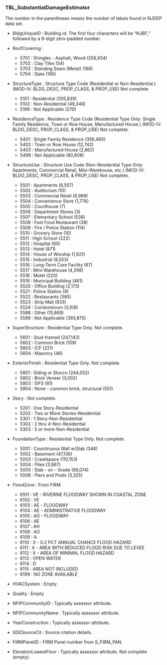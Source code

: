 ### TBL_SubstantialDamageEstimator
The number in the parentheses means the number of labels found in NJDEP data set.

* BldgUniqueID : Building id. The first four characters will be “NJBF,” followed by a 9-digit zero-padded number.

* RoofCovering : 
    - 5701 : Shingles - Asphalt, Wood (258,934)
    - 5702 : Clay Tiles               (54)
    - 5703 : Standing Seam (Metal)    (166)
    - 5704 : Slate                    (195)

* StructureType : Structure Type Code (Residential or Non-Residential.) (MOD-IV: BLDG_DESC, PROP_CLASS, & PROP_USE) Not complete.
    - 5101 : Residential     (305,839)
    - 5102 : Non-Residential (49,348)
    - 5199 : Not Applicable  (270)

* ResidenceType : Residence Type Code (Residential Type Only: Single Family Residence, Town or Row House, Manufactured House.) (MOD-IV: BLDG_DESC, PROP_CLASS, & PROP_USE) Not complete.
    - 5401 : Single Family Residence (356,460)
    - 5402 : Town or Row House       (12,742)
    - 5403 : Manufactured House      (2,862)
    - 5499 : Not Applicable          (80,608)

* StructureUse : Structure Use Code (Non-Residential Type Only: Apartments, Commercial Retail, Mini-Warehouse, etc.) (MOD-IV: BLDG_DESC, PROP_CLASS, & PROP_USE) Not complete.
    - 5501 : Apartments              (8,557)
    - 5502 : Auditorium              (10)
    - 5503 : Commercial Retail       (8,989)
    - 5504 : Convenience Store       (1,776)
    - 5505 : Courthouse              (7)
    - 5506 : Department Stores       (3)
    - 5507 : Elementary School       (538)
    - 5508 : Fast Food Restaurant    (38)
    - 5509 : Fire / Police Station   (114)
    - 5510 : Grocery Store           (10)
    - 5511 : High School             (222)
    - 5512 : Hospital                (60)
    - 5513 : Hotel                   (871)
    - 5514 : House of Worship        (1,621)
    - 5515 : Industrial              (8,553)
    - 5516 : Long-Term Care Facility (67)
    - 5517 : Mini-Warehouse          (4,298)
    - 5518 : Motel                   (220)
    - 5519 : Municipal Building      (461)
    - 5520 : Office Building         (2,173)
    - 5521 : Police Station          (9)
    - 5522 : Restaurants             (385)
    - 5523 : Strip Mall              (833)
    - 5524 : Condominium             (3,108)
    - 5588 : Other                   (15,869)
    - 5599 : Not Applicable          (393,875)

* SuperStructure : Residential Type Only. Not complete.
    - 5601 : Stud-framed    (247,143)
    - 5602 : Common Brick   (109)
    - 5603 : ICF            (221)
    - 5604 : Masonry        (46)

* ExteriorFinish : Residential Type Only. Not complete.
    - 5801 : Siding or Stucco                  (244,052)
    - 5802 : Brick Veneer                      (3,002)
    - 5803 : EIFS                              (61)
    - 5804 : None - common brick, structural   (551)

* Story : Not complete.
    - 5201 : One Story-Residential
    - 5202 : Two or More Stories-Residential
    - 5301 : 1 Story-Non-Residential
    - 5302 : 2 thru 4-Non-Residential
    - 5303 : 5 or more-Non-Residential

* FoundationType : Residential Type Only. Not complete.
    - 5001 : Countinuous Wall w/Slab (346)
    - 5002 : Basement (47,136)
    - 5003 : Crawlspace (110,153)
    - 5004 : Piles (3,967)
    - 5005 : Slab - on - Grade (86,074)
    - 5006 : Piers and Posts (3,325)

* FloodZone : From FIRM. 
    - 6101 : VE - RIVERINE FLOODWAY SHOWN IN COASTAL ZONE
    - 6102 : VE
    - 6103 : AE - FLOODWAY
    - 6104 : AE - ADMINISTRATIVE FLOODWAY
    - 6105 : AO - FLOODWAY
    - 6106 : AE
    - 6107 : AH
    - 6108 : AO
    - 6109 : A
    - 6110 : X - 0.2 PCT ANNUAL CHANCE FLOOD HAZARD
    - 6111 : X - AREA WITH REDUCED FLOOD RISK DUE TO LEVEE
    - 6112 : X - AREA OF MINIMAL FLOOD HAZARD
    - 6113 : OPEN WATER
    - 6114 : D
    - 6115 : AREA NOT INCLUDED
    - 6199 : NO ZONE AVAILABLE

* HVACSystem : Empty

* Quality : Empty

* NFIPCommunityID : Typically assessor attribute. 

* NFIPCommunityName : Typically assessor attribute. 

* YearConstruction : Typically assessor attribute. 

* SDESourceCit : Source citation details. 

* FIRMPanelID : FIRM Panel number from S_FIRM_PAN. 

* ElevationLowestFloor : Typically assessor attribute. Not complete (empty).